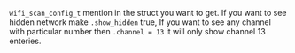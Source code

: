 `wifi_scan_config_t` mention in the struct you want to get. If you want to see hidden network make `.show_hidden` true, If you want to see any channel with particular number then `.channel = 13` it will only show channel 13 enteries.      
